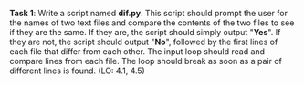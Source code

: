 **Task 1**: Write a script named **dif.py**. This script should prompt the user for the names of two text files and compare the contents of the two files to see if they are the same. If they are, the script should simply output "**Yes**". If they are not, the script should output "**No**", followed by the first lines of each file that differ from each other. The input loop should read and compare lines from each file. The loop should break as soon as a pair of different lines is found. (LO: 4.1, 4.5)